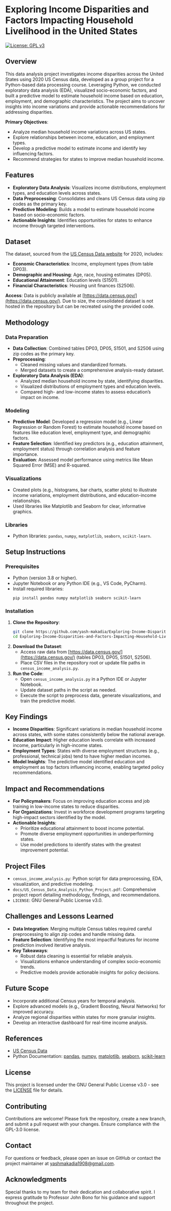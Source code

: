 # Exploring Income Disparities and Factors Impacting Household Livelihood in the United States
[![License: GPL v3](https://img.shields.io/badge/License-GPLv3-blue.svg)](https://www.gnu.org/licenses/gpl-3.0)

## Overview

This data analysis project investigates income disparities across the United States using 2020 US Census data, developed as a group project for a Python-based data processing course. Leveraging Python, we conducted exploratory data analysis (EDA), visualized socio-economic factors, and built a predictive model to estimate household income based on education, employment, and demographic characteristics. The project aims to uncover insights into income variations and provide actionable recommendations for addressing disparities.

**Primary Objectives**:
- Analyze median household income variations across US states.
- Explore relationships between income, education, and employment types.
- Develop a predictive model to estimate income and identify key influencing factors.
- Recommend strategies for states to improve median household income.

## Features

- **Exploratory Data Analysis**: Visualizes income distributions, employment types, and education levels across states.
- **Data Preprocessing**: Consolidates and cleans US Census data using zip codes as the primary key.
- **Predictive Modeling**: Builds a model to estimate household income based on socio-economic factors.
- **Actionable Insights**: Identifies opportunities for states to enhance income through targeted interventions.

## Dataset

The dataset, sourced from the [US Census Data website](https://data.census.gov/) for 2020, includes:
- **Economic Characteristics**: Income, employment types (from table DP03).
- **Demographic and Housing**: Age, race, housing estimates (DP05).
- **Educational Attainment**: Education levels (S1501).
- **Financial Characteristics**: Housing unit finances (S2506).

**Access**: Data is publicly available at [https://data.census.gov/](https://data.census.gov/). Due to size, the consolidated dataset is not hosted in the repository but can be recreated using the provided code.

## Methodology

### Data Preparation
- **Data Collection**: Combined tables DP03, DP05, S1501, and S2506 using zip codes as the primary key.
- **Preprocessing**:
  - Cleaned missing values and standardized formats.
  - Merged datasets to create a comprehensive analysis-ready dataset.
- **Exploratory Data Analysis (EDA)**:
  - Analyzed median household income by state, identifying disparities.
  - Visualized distributions of employment types and education levels.
  - Compared high- and low-income states to assess education’s impact on income.

### Modeling
- **Predictive Model**: Developed a regression model (e.g., Linear Regression or Random Forest) to estimate household income based on features like education level, employment type, and demographic factors.
- **Feature Selection**: Identified key predictors (e.g., education attainment, employment status) through correlation analysis and feature importance.
- **Evaluation**: Assessed model performance using metrics like Mean Squared Error (MSE) and R-squared.

### Visualizations
- Created plots (e.g., histograms, bar charts, scatter plots) to illustrate income variations, employment distributions, and education-income relationships.
- Used libraries like Matplotlib and Seaborn for clear, informative graphics.

### Libraries
- Python libraries: `pandas`, `numpy`, `matplotlib`, `seaborn`, `scikit-learn`.

## Setup Instructions

### Prerequisites
- Python (version 3.8 or higher).
- Jupyter Notebook or any Python IDE (e.g., VS Code, PyCharm).
- Install required libraries:
  ```bash
  pip install pandas numpy matplotlib seaborn scikit-learn
  ```

### Installation
1. **Clone the Repository**:
   ```bash
   git clone https://github.com/yash-makadia/Exploring-Income-Disparities-and-Factors-Impacting-Household-Livelihood-in-the-United-States.git
   cd Exploring-Income-Disparities-and-Factors-Impacting-Household-Livelihood-in-the-United-States
   ```
2. **Download the Dataset**:
   - Access raw data from [https://data.census.gov/](https://data.census.gov/) (tables DP03, DP05, S1501, S2506).
   - Place CSV files in the repository root or update file paths in `census_income_analysis.py`.
3. **Run the Code**:
   - Open `census_income_analysis.py` in a Python IDE or Jupyter Notebook.
   - Update dataset paths in the script as needed.
   - Execute the script to preprocess data, generate visualizations, and train the predictive model.

## Key Findings

- **Income Disparities**: Significant variations in median household income across states, with some states consistently below the national average.
- **Education Impact**: Higher education levels correlate with increased income, particularly in high-income states.
- **Employment Types**: States with diverse employment structures (e.g., professional, technical jobs) tend to have higher median incomes.
- **Model Insights**: The predictive model identified education and employment as top factors influencing income, enabling targeted policy recommendations.

## Impact and Recommendations

- **For Policymakers**: Focus on improving education access and job training in low-income states to reduce disparities.
- **For Organizations**: Invest in workforce development programs targeting high-impact sectors identified by the model.
- **Actionable Insights**:
  - Prioritize educational attainment to boost income potential.
  - Promote diverse employment opportunities in underperforming states.
  - Use model predictions to identify states with the greatest improvement potential.

## Project Files

- `census_income_analysis.py`: Python script for data preprocessing, EDA, visualization, and predictive modeling.
- `docs/US_Census_Data_Analysis_Python_Project.pdf`: Comprehensive project report detailing methodology, findings, and recommendations.
- `LICENSE`: GNU General Public License v3.0.

## Challenges and Lessons Learned

- **Data Integration**: Merging multiple Census tables required careful preprocessing to align zip codes and handle missing data.
- **Feature Selection**: Identifying the most impactful features for income prediction involved iterative analysis.
- **Key Takeaways**:
  - Robust data cleaning is essential for reliable analysis.
  - Visualizations enhance understanding of complex socio-economic trends.
  - Predictive models provide actionable insights for policy decisions.

## Future Scope

- Incorporate additional Census years for temporal analysis.
- Explore advanced models (e.g., Gradient Boosting, Neural Networks) for improved accuracy.
- Analyze regional disparities within states for more granular insights.
- Develop an interactive dashboard for real-time income analysis.

## References

- [US Census Data](https://data.census.gov/)
- Python Documentation: [pandas](https://pandas.pydata.org/), [numpy](https://numpy.org/), [matplotlib](https://matplotlib.org/), [seaborn](https://seaborn.pydata.org/), [scikit-learn](https://scikit-learn.org/)

## License

This project is licensed under the GNU General Public License v3.0 - see the [LICENSE](LICENSE) file for details.

## Contributing

Contributions are welcome! Please fork the repository, create a new branch, and submit a pull request with your changes. Ensure compliance with the GPL-3.0 license.

## Contact

For questions or feedback, please open an issue on GitHub or contact the project maintainer at [yashmakadia1908@gmail.com](mailto:yashmakadia1908@gmail.com).

## Acknowledgments

Special thanks to my team for their dedication and collaborative spirit. I express gratitude to Professor John Bono for his guidance and support throughout the project.
